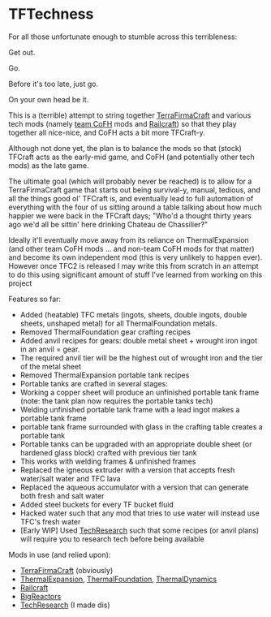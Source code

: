 # TFTechness
For all those unfortunate enough to stumble across this terribleness:

Get out.

Go.

Before it's too late, just go.


On your own head be it.

This is a (terrible) attempt to string together [TerraFirmaCraft](https://github.com/Deadrik/TFCraft) and various tech mods (namely [team CoFH](https://github.com/CoFH) mods and [Railcraft](https://github.com/Railcraft/Railcraft)) so that they play together all nice-nice, and CoFH acts a bit more TFCraft-y.

Although not done yet, the plan is to balance the mods so that (stock) TFCraft acts as the early-mid game, and CoFH (and potentially other tech mods) as the late game.

The ultimate goal (which will probably never be reached) is to allow for a TerraFirmaCraft game that starts out being survival-y, manual, tedious, and all the things good ol' TFCraft is, and eventually lead to full automation of everything with the four of us sitting around a table talking about how much happier we were back in the TFCraft days; "Who'd a thought thirty years ago we'd all be sittin' here drinking Chateau de Chassilier?"

Ideally it'll eventually move away from its reliance on ThermalExpansion (and other team CoFH mods ... and non-team CoFH mods for that matter) and become its own independent mod (this is very unlikely to happen ever). However once TFC2 is released I may write this from scratch in an attempt to do this using significant amount of stuff I've learned from working on this project 

Features so far:
* Added (heatable) TFC metals (ingots, sheets, double ingots, double sheets, unshaped metal) for all ThermalFoundation metals.
* Removed ThermalFoundation gear crafting recipes
* Added anvil recipes for gears: double metal sheet + wrought iron ingot in an anvil = gear.
* The required anvil tier will be the highest out of wrought iron and the tier of the metal sheet
* Removed ThermalExpansion portable tank recipes
* Portable tanks are crafted in several stages: 
* Working a copper sheet will produce an unfinished portable tank frame (note: the tank plan now requires the portable tanks tech)
* Welding unfinished portable tank frame with a lead ingot makes a portable tank frame
* portable tank frame surrounded with glass in the crafting table creates a portable tank
* Portable tanks can be upgraded with an appropriate double sheet (or hardened glass block) crafted with previous tier tank
* This works with welding frames & unfinished frames
* Replaced the igneous extruder with a version that accepts fresh water/salt water and TFC lava
* Replaced the aqueous accumulator with a version that can generate both fresh and salt water
* Added steel buckets for every TF bucket fluid
* Hacked water such that any mod that tries to use water will instead use TFC's fresh water
* [Early WIP] Used [TechResearch](https://github.com/Dinglydell/TechResearch) such that some recipes (or anvil plans) will require you to research tech before being available

Mods in use (and relied upon):
* [TerraFirmaCraft](https://github.com/Deadrik/TFCraft) (obviously)
* [ThermalExpansion](https://github.com/CoFH/ThermalExpansion), [ThermalFoundation](https://github.com/CoFH/ThermalFoundation), [ThermalDynamics](https://github.com/CoFH/ThermalDynamics)
* [Railcraft](https://github.com/Railcraft/Railcraft)
* [BigReactors](https://github.com/erogenousbeef/BigReactors)
* [TechResearch](https://github.com/Dinglydell/TechResearch) (I made dis)